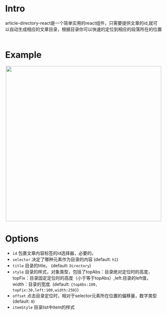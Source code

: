 # Intro
article-directory-react是一个简单实用的react组件，只需要提供文章的id,就可以自动生成相应的文章目录，根据目录你可以快速的定位到相应的段落所在的位置  
# Example  
<p align="center">
  <img width="500"src="https://thumbnail0.baidupcs.com/thumbnail/107f04b4978ada84f1cc0629a9114414?fid=286227274-250528-734004916999636&time=1506312000&rt=sh&sign=FDTAER-DCb740ccc5511e5e8fedcff06b081203-LPbuicskauCq%2BVB4CYC9pL7u3Rw%3D&expires=8h&chkv=0&chkbd=0&chkpc=&dp-logid=6204222148247951532&dp-callid=0&size=c710_u400&quality=100&vuk=-&ft=video">
</p>  

# Options  
  * `id` 包裹文章内容标签的id选择器，必要的。<br>
  * `selector` 决定了哪种元素作为目录的内容 (default: `h1`)<br>
  * `title` 目录的title。 (default: `Directory`)<br>
  * `style` 目录的样式，对象类型，包括了topAbs：目录绝对定位时的高度，topFix：目录固定定位时的高度（小于等于topAbs）,left:目录的left值，width：目录的宽度. (default: `{topAbs:100, topFix:30,left:100,width:250}`)<br>
  * `offset` 点击目录定位时，相对于selector元素所在位置的偏移量，数字类型(default: `0`)<br>
  * `itemStyle` 目录list中item的样式<br>
